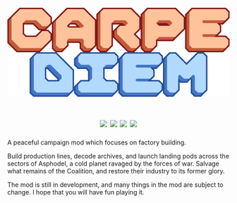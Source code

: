 <p align="center"><img src="./assets/sprites/ui/title.png" alt="Carpe Diem"></p>
<h1 align="center">
  <a href="https://github.com/nullotte/Carpe-Diem/releases/latest"><img src="https://img.shields.io/github/v/release/nullotte/Carpe-Diem?display_name=release&label=Latest%20Release&color=green"></a>
  <a href="https://github.com/nullotte/Carpe-Diem/releases"><img src="https://img.shields.io/github/downloads/nullotte/Carpe-Diem/total?label=Downloads&color=blue"></a>
  <a href="LICENSE"><img src="https://img.shields.io/github/license/nullotte/Carpe-Diem?label=License"></a>
  <a href="https://github.com/nullotte/Carpe-Diem"><img src="https://img.shields.io/github/stars/nullotte/Carpe-Diem?style=flat&label=Star%20this%20mod!&color=yellow"></a>
</h1>

<p>A peaceful campaign mod which focuses on factory building.</p>
<p>Build production lines, decode archives, and launch landing pods across the sectors of Asphodel, a cold planet ravaged by the forces of war. Salvage what remains of the Coalition, and restore their industry to its former glory.</p>
<p>The mod is still in development, and many things in the mod are subject to change. I hope that you will have fun playing it.</p>
